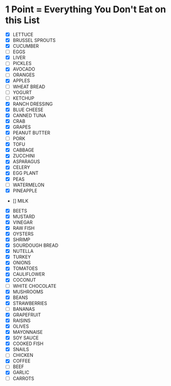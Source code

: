 # 1 Point = Everything You Don't Eat on this List

- [x] LETTUCE
- [x] BRUSSEL SPROUTS
- [x] CUCUMBER
- [ ] EGGS
- [x] LIVER
- [ ] PICKLES
- [x] AVOCADO
- [ ] ORANGES
- [x] APPLES
- [ ] WHEAT BREAD
- [ ] YOGURT
- [ ] KETCHUP
- [x] RANCH DRESSING
- [x] BLUE CHEESE
- [x] CANNED TUNA
- [x] CRAB
- [x] GRAPES
- [x] PEANUT BUTTER
- [ ] PORK
- [x] TOFU
- [x] CABBAGE
- [x] ZUCCHINI
- [x] ASPARAGUS
- [x] CELERY
- [x] EGG PLANT
- [x] PEAS
- [ ] WATERMELON
- [x] PINEAPPLE
- [] MILK
- [x] BEETS
- [x] MUSTARD
- [x] VINEGAR
- [x] RAW FISH
- [x] OYSTERS
- [x] SHRIMP
- [x] SOURDOUGH BREAD
- [x] NUTELLA
- [x] TURKEY
- [x] ONIONS
- [x] TOMATOES
- [x] CAULIFLOWER
- [x] COCONUT
- [ ] WHITE CHOCOLATE
- [x] MUSHROOMS
- [x] BEANS
- [x] STRAWBERRIES
- [ ] BANANAS
- [x] GRAPEFRUIT
- [x] RAISINS
- [x] OLIVES
- [x] MAYONNAISE
- [x] SOY SAUCE
- [x] COOKED FISH
- [x] SNAILS
- [ ] CHICKEN
- [x] COFFEE
- [ ] BEEF
- [x] GARLIC
- [ ] CARROTS
